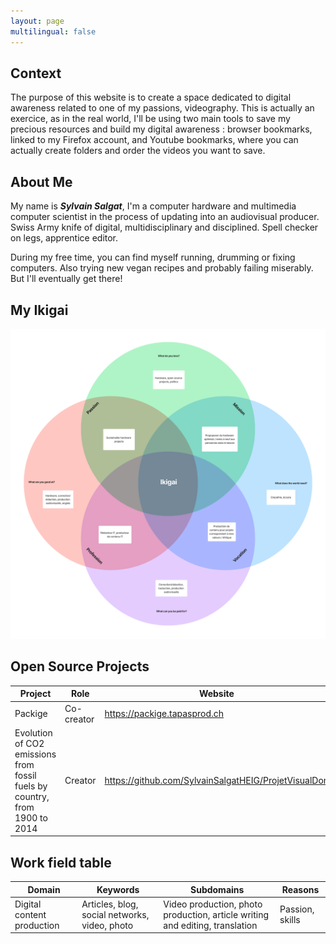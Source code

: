 ```yaml
---
layout: page
multilingual: false
---
```


## Context
The purpose of this website is to create a space dedicated to digital awareness related to one of my passions, videography. This is actually an exercice, as in the real world, I'll be using two main tools to save my precious resources and build my digital awareness : browser bookmarks, linked to my Firefox account, and Youtube bookmarks, where you can actually create folders and order the videos you want to save.

## About Me
My name is **_Sylvain Salgat_**, I'm a computer hardware and multimedia computer scientist in the process of updating into an audiovisual producer. Swiss Army knife of digital, multidisciplinary and disciplined. Spell checker on legs, apprentice editor.

During my free time, you can find myself running, drumming or fixing computers. Also trying new vegan recipes and probably failing miserably. But I'll eventually get there!

## My Ikigai
![](./ikigai.png)

## Open Source Projects
|Project      |Role        |  Website   | GitHub     |
| ----------- |----------- |----------- |----------- |
| Packige | Co-creator    | https://packige.tapasprod.ch | https://github.com/SylvainSalgatHEIG/ProjArt-fromneibaf |
| Evolution of CO2 emissions from fossil fuels by country, from 1900 to 2014 | Creator | https://github.com/SylvainSalgatHEIG/ProjetVisualDon | https://github.com/SylvainSalgatHEIG/ProjetVisualDon |

## Work field table
|Domain      |Keywords        |  Subdomains   | Reasons     |
| ----------- |----------- |----------- |----------- |
| Digital content production | Articles, blog, social networks, video, photo    | Video production, photo production, article writing and editing, translation | Passion, skills |


